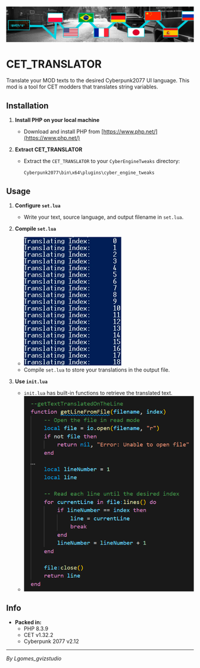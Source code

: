 ![My Image](15599-1720073018-2095882523.png)
# CET_TRANSLATOR

Translate your MOD texts to the desired Cyberpunk2077 UI language. This mod is a tool for CET modders that translates string variables.

## Installation

1. **Install PHP on your local machine**
   - Download and install PHP from [https://www.php.net/](https://www.php.net/)

2. **Extract CET_TRANSLATOR**
   - Extract the `CET_TRANSLATOR` to your `CyberEngineTweaks` directory:
     ```
     Cyberpunk2077\bin\x64\plugins\cyber_engine_tweaks
     ```

## Usage

1. **Configure `set.lua`**
   - Write your text, source language, and output filename in `set.lua`.

2. **Compile `set.lua`**
   - ![My Image](15599-1720073026-2097235707.png)
   - Compile `set.lua` to store your translations in the output file.



3. **Use `init.lua`**
   - `init.lua` has built-in functions to retrieve the translated text.
   - ![My Image](awqwrwerrwre.png)

## Info

- **Packed in:**
  - PHP 8.3.9
  - CET v1.32.2
  - Cyberpunk 2077 v2.12

---

*By Lgomes_gvizstudio*
